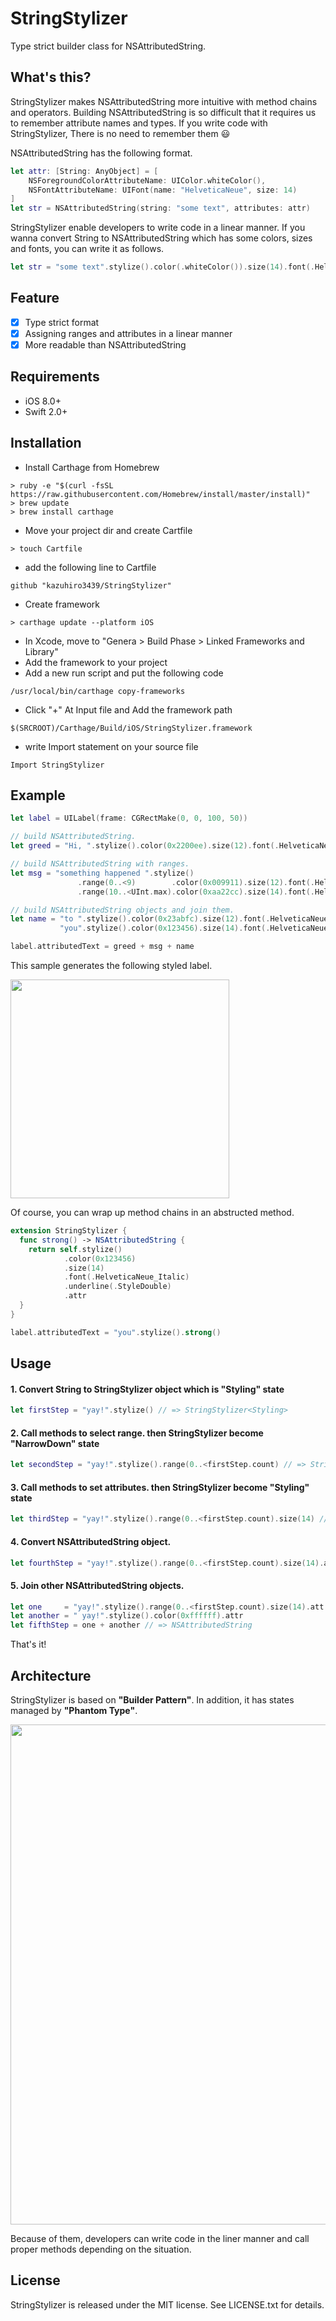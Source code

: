 # StringStylizer
Type strict builder class for NSAttributedString. 

## What's this?
StringStylizer makes NSAttributedString more intuitive with method chains and operators.
Building NSAttributedString is so difficult that it requires us to remember attribute names and types. If you write code with StringStylizer, There is no need to remember them :smiley:

NSAttributedString has the following format.
```swift
let attr: [String: AnyObject] = [
    NSForegroundColorAttributeName: UIColor.whiteColor(),
    NSFontAttributeName: UIFont(name: "HelveticaNeue", size: 14)
]
let str = NSAttributedString(string: "some text", attributes: attr)
```

StringStylizer enable developers to write code in a linear manner.
If you wanna convert String to NSAttributedString which has some colors, sizes and fonts, you can write it as follows.
```swift
let str = "some text".stylize().color(.whiteColor()).size(14).font(.HelveticaNeue).attr
```

## Feature
- [x] Type strict format
- [x] Assigning ranges and attributes in a linear manner
- [x] More readable than NSAttributedString

## Requirements
- iOS 8.0+
- Swift 2.0+

## Installation
+ Install Carthage from Homebrew
```
> ruby -e "$(curl -fsSL https://raw.githubusercontent.com/Homebrew/install/master/install)"
> brew update
> brew install carthage
```
+ Move your project dir and create Cartfile
```
> touch Cartfile
```
+ add the following line to Cartfile
```
github "kazuhiro3439/StringStylizer"
```
+ Create framework
```
> carthage update --platform iOS
```

+ In Xcode, move to "Genera > Build Phase > Linked Frameworks and Library"
+ Add the framework to your project
+ Add a new run script and put the following code
```
/usr/local/bin/carthage copy-frameworks
```
+ Click "+" At Input file and Add the framework path
```
$(SRCROOT)/Carthage/Build/iOS/StringStylizer.framework
```
+ write Import statement on your source file
```
Import StringStylizer
```

## Example
 
 ```swift
 let label = UILabel(frame: CGRectMake(0, 0, 100, 50))
 
 // build NSAttributedString.
 let greed = "Hi, ".stylize().color(0x2200ee).size(12).font(.HelveticaNeue).attr
 
 // build NSAttributedString with ranges.
 let msg = "something happened ".stylize()
                .range(0..<9)        .color(0x009911).size(12).font(.HelveticaNeue)
                .range(10..<UInt.max).color(0xaa22cc).size(14).font(.HelveticaNeue_Bold).attr
 
 // build NSAttributedString objects and join them.
 let name = "to ".stylize().color(0x23abfc).size(12).font(.HelveticaNeue).attr +
            "you".stylize().color(0x123456).size(14).font(.HelveticaNeue_Italic).underline(.StyleDouble).attr
 
 label.attributedText = greed + msg + name
 ```

This sample generates the following styled label.
 
<img width="350" src="https://cloud.githubusercontent.com/assets/18266814/14254571/49882d08-facb-11e5-9e3d-c37cbef6a003.png">

Of course, you can wrap up method chains in an abstructed method. 
```swift
extension StringStylizer {
  func strong() -> NSAttributedString {
    return self.stylize()
            .color(0x123456)
            .size(14)
            .font(.HelveticaNeue_Italic)
            .underline(.StyleDouble)
            .attr
  }
}

label.attributedText = "you".stylize().strong()
```

## Usage
#### 1. Convert String to StringStylizer object which is "Styling" state
```swift
let firstStep = "yay!".stylize() // => StringStylizer<Styling>
```
#### 2. Call methods to select range. then StringStylizer become "NarrowDown" state
```swift
let secondStep = "yay!".stylize().range(0..<firstStep.count) // => StringStylizer<NarrowDown>
```
#### 3. Call methods to set attributes. then StringStylizer become "Styling" state
```swift
let thirdStep = "yay!".stylize().range(0..<firstStep.count).size(14) // => StringStylizer<Styling>
```
#### 4. Convert NSAttributedString object.
```swift
let fourthStep = "yay!".stylize().range(0..<firstStep.count).size(14).attr // => NSAttributedString
```
#### 5. Join other NSAttributedString objects.
```swift
let one     = "yay!".stylize().range(0..<firstStep.count).size(14).att
let another = " yay!".stylize().color(0xffffff).attr
let fifthStep = one + another // => NSAttributedString
```

That's it!

## Architecture
StringStylizer is based on **"Builder Pattern"**. In addition, it has states managed by **"Phantom Type"**.

<img width="800" src="https://cloud.githubusercontent.com/assets/18266814/14271674/4d5bb9de-fb36-11e5-819c-cb2061d49be4.png">

Because of them, developers can write code in the liner manner and call proper methods depending on the situation.

## License

StringStylizer is released under the MIT license. See LICENSE.txt for details.
